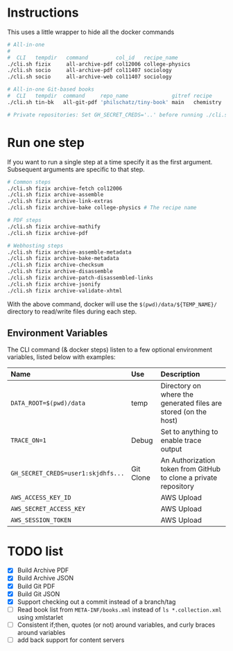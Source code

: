 # Instructions

This uses a little wrapper to hide all the docker commands

```sh
# All-in-one
#
#  CLI   tempdir   command         col_id   recipe_name 
./cli.sh fizix     all-archive-pdf col12006 college-physics
./cli.sh socio     all-archive-pdf col11407 sociology
./cli.sh socio     all-archive-web col11407 sociology

# All-in-one Git-based books
#  CLI   tempdir  command     repo_name              gitref recipe      book_slug
./cli.sh tin-bk   all-git-pdf 'philschatz/tiny-book' main   chemistry   book-slug1

# Private repositories: Set GH_SECRET_CREDS='..' before running ./cli.sh
```

# Run one step

If you want to run a single step at a time specify it as the first argument. Subsequent arguments are specific to that step.


```sh
# Common steps
./cli.sh fizix archive-fetch col12006
./cli.sh fizix archive-assemble
./cli.sh fizix archive-link-extras
./cli.sh fizix archive-bake college-physics # The recipe name

# PDF steps
./cli.sh fizix archive-mathify
./cli.sh fizix archive-pdf

# Webhosting steps
./cli.sh fizix archive-assemble-metadata
./cli.sh fizix archive-bake-metadata
./cli.sh fizix archive-checksum
./cli.sh fizix archive-disassemble
./cli.sh fizix archive-patch-disassembled-links
./cli.sh fizix archive-jsonify
./cli.sh fizix archive-validate-xhtml
```

With the above command, docker will use the `$(pwd)/data/${TEMP_NAME}/` directory to read/write files during each step.

## Environment Variables

The CLI command (& docker steps) listen to a few optional environment variables, listed below with examples:

| Name | Use | Description |
| :--- | :-- | :---------- |
| `DATA_ROOT=$(pwd)/data` | temp | Directory on where the generated files are stored (on the host)
| `TRACE_ON=1` | Debug | Set to anything to enable trace output
| `GH_SECRET_CREDS=user1:skjdhfs...` | Git Clone | An Authorization token from GitHub to clone a private repository
| `AWS_ACCESS_KEY_ID` | | AWS Upload | See `aws-access` for more
| `AWS_SECRET_ACCESS_KEY` | | AWS Upload | See `aws-access` for more
| `AWS_SESSION_TOKEN` | | AWS Upload | See `aws-access` for more


# TODO list

- [x] Build Archive PDF
- [x] Build Archive JSON
- [x] Build Git PDF
- [x] Build Git JSON
- [x] Support checking out a commit instead of a branch/tag
- [ ] Read book list from `META-INF/books.xml` instead of `ls *.collection.xml` using xmlstarlet
- [ ] Consistent if;then, quotes (or not) around variables, and curly braces around variables
- [ ] add back support for content servers